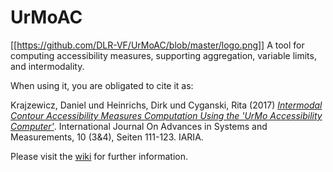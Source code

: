 # UrMoAC
[[https://github.com/DLR-VF/UrMoAC/blob/master/logo.png]] 
A tool for computing accessibility measures, supporting aggregation, variable limits, and intermodality.

When using it, you are obligated to cite it as:

Krajzewicz, Daniel und Heinrichs, Dirk und Cyganski, Rita (2017) [_Intermodal Contour Accessibility Measures Computation Using the 'UrMo Accessibility Computer'_](https://elib.dlr.de/118235/). International Journal On Advances in Systems and Measurements, 10 (3&4), Seiten 111-123. IARIA.

Please visit the <a href="https://github.com/DLR-VF/UrMoAC/wiki">wiki</a> for further information.

